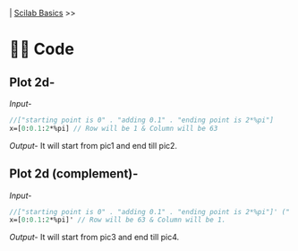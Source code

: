 | [Scilab Basics](2022-08-12.md.md) >>

# 👨‍💻 Code

## Plot 2d-

*Input-*
```scilab
//["starting point is 0" . "adding 0.1" . "ending point is 2*%pi"]
x=[0:0.1:2*%pi] // Row will be 1 & Column will be 63
```

*Output-*
It will start from pic1 and end till pic2. 

## Plot 2d (complement)-

*Input-*
```scilab
//["starting point is 0" . "adding 0.1" . "ending point is 2*%pi"]' ("'" is used for complement.)
x=[0:0.1:2*%pi]' // Row will be 63 & Column will be 1.
```

*Output-*
It will start from pic3 and end till pic4.
